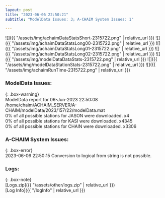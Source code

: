 ```yaml
---
layout: post
title: "2023-06-06 22:50:21"
subtitle: "ModelData Issues: 3; A-CHAIM System Issues: 1"

---
```


![]({{ "/assets/img/achaimDataStatsShort-2315722.png" | relative_url }})
![]({{ "/assets/img/achaimDataStatsLong00-2315722.png" | relative_url }})
![]({{ "/assets/img/achaimDataStatsLong01-2315722.png" | relative_url }})
![]({{ "/assets/img/achaimDataStatsLong02-2315722.png" | relative_url }})
![]({{ "/assets/img/modelDataDataStats-2315722.png" | relative_url }})
![]({{ "/assets/img/modelDataStationStats-2315722.png" | relative_url }})
![]({{ "/assets/img/achaimRunTime-2315722.png" | relative_url }})


### ModelData Issues:  
  
{: .box-warning}  
 ModelData report for 06-Jun-2023 22:50:08   
 /home/chaim/ACHAIM_SERVER/A-CHAIM/modelData/2023/157/22/modelData.mat   
 0% of all possible stations for JASON were downloaded. x4   
 0% of all possible stations for KASI were downloaded. x4345   
 0% of all possible stations for CHAIN were downloaded. x3306   
  
### A-CHAIM System Issues:  
  
{: .box-error}  
2023-06-06 22:50:15 Conversion to logical from string is not possible.  

### Logs:  
  
{: .box-note}  
[Logs.zip]({{ "/assets/other/logs.zip" | relative_url }})  
[Log Info]({{ "/logInfo" | relative_url }})  
